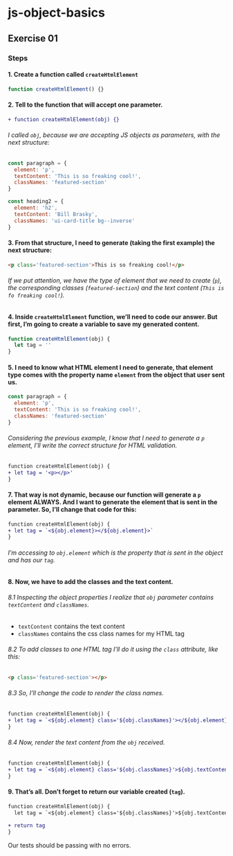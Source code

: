# js-object-basics

## Exercise 01

### Steps

#### 1. Create a function called `createHtmlElement`
```js
function createHtmlElement() {}
```

#### 2. Tell to the function that will accept one parameter.
```diff
+ function createHtmlElement(obj) {}
```

###### I called `obj`, because we are accepting JS objects as parameters, with the next structure:

```js
const paragraph = {
  element: 'p',
  textContent: 'This is so freaking cool!',
  classNames: 'featured-section'
}

const heading2 = {
  element: 'h2',
  textContent: 'Bill Brasky',
  classNames: 'ui-card-title bg--inverse'
}
```

#### 3. From that structure, I need to generate (taking the first example) the next structure:

```html
<p class='featured-section'>This is so freaking cool!</p>
```

###### If we put attention, we have the type of element that we need to create (`p`), the corresponding classes (`featured-section`) and the text content (`This is fo freaking cool!`).

#### 4. Inside `createHtmlElement` function, we’ll need to code our answer. But first, I’m going to create a variable to save my generated content.

```js
function createHtmlElement(obj) {
  let tag = ''
}
```

#### 5. I need to know what HTML element I need to generate, that element type comes with the property name `element` from the object that user sent us.

```js
const paragraph = {
  element: 'p',
  textContent: 'This is so freaking cool!',
  classNames: 'featured-section'
}
```

###### Considering the previous example, I know that I need to generate a `p` element, I’ll write the correct structure for HTML validation.

```diff
function createHtmlElement(obj) {
+ let tag = '<p></p>'
}
```

#### 7. That way is not dynamic, because our function will generate a `p` element ALWAYS. And I want to generate the element that is sent in the parameter. So, I’ll change that code for this:

```diff
function createHtmlElement(obj) {
+ let tag = `<${obj.element}></${obj.element}>`
}
```

###### I’m accessing to `obj.element` which is the property that is sent in the object and has our `tag`.

#### 8. Now, we have to add the classes and the text content.

###### 8.1 Inspecting the object properties I realize that `obj` parameter contains `textContent` and `classNames`.
+ `textContent` contains the text content
+ `classNames` contains the css class names for my HTML tag

###### 8.2 To add classes to one HTML tag I’ll do it using the `class` attribute, like this:
```html
<p class='featured-section'></p>
```

###### 8.3 So, I’ll change the code to render the class names.
```diff
function createHtmlElement(obj) {
+ let tag = `<${obj.element} class='${obj.classNames}'></${obj.element}>`
}
```

###### 8.4 Now, render the text content from the `obj` received.
```diff
function createHtmlElement(obj) {
+ let tag = `<${obj.element} class='${obj.classNames}'>${obj.textContent}</${obj.element}>`
}
```

#### 9. That’s all. Don’t forget to return our variable created (`tag`).
```diff
function createHtmlElement(obj) {
  let tag = `<${obj.element} class='${obj.classNames}'>${obj.textContent}</${obj.element}>`
  
+ return tag
}
```
Our tests should be passing with no errors.

